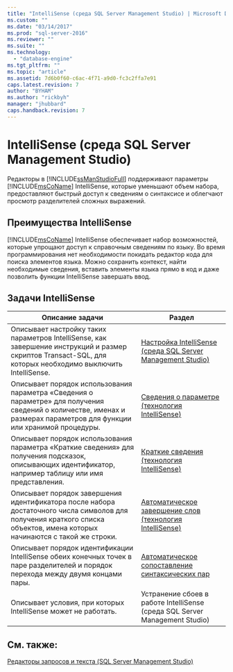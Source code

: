 ```yaml
---
title: "IntelliSense (среда SQL Server Management Studio) | Microsoft Docs"
ms.custom: ""
ms.date: "03/14/2017"
ms.prod: "sql-server-2016"
ms.reviewer: ""
ms.suite: ""
ms.technology: 
  - "database-engine"
ms.tgt_pltfrm: ""
ms.topic: "article"
ms.assetid: 7d6b0f60-c6ac-4f71-a9d0-fc3c2ffa7e91
caps.latest.revision: 7
author: "BYHAM"
ms.author: "rickbyh"
manager: "jhubbard"
caps.handback.revision: 7
---
```

# IntelliSense (среда SQL Server Management Studio)
  Редакторы в [!INCLUDE[ssManStudioFull](../../includes/ssmanstudiofull-md.md)] поддерживают параметры [!INCLUDE[msCoName](../../includes/msconame-md.md)] IntelliSense, которые уменьшают объем набора, предоставляют быстрый доступ к сведениям о синтаксисе и облегчают просмотр разделителей сложных выражений.  
  
## Преимущества IntelliSense  
 [!INCLUDE[msCoName](../../includes/msconame-md.md)] IntelliSense обеспечивает набор возможностей, которые упрощают доступ к справочным сведениям по языку. Во время программирования нет необходимости покидать редактор кода для поиска элементов языка. Можно сохранить контекст, найти необходимые сведения, вставить элементы языка прямо в код и даже позволить функции IntelliSense завершать ввод.  
  
## Задачи IntelliSense  
  
|Описание задачи|Раздел|  
|----------------------|-----------|  
|Описывает настройку таких параметров IntelliSense, как завершение инструкций и размер скриптов Transact-SQL, для которых необходимо выключить IntelliSense.|[Настройка IntelliSense (среда SQL Server Management Studio)](../../relational-databases/scripting/configure-intellisense-sql-server-management-studio.md)|  
|Описывает порядок использования параметра «Сведения о параметре» для получения сведений о количестве, именах и размерах параметров для функции или хранимой процедуры.|[Сведения о параметре (технология IntelliSense)](../../relational-databases/scripting/parameter-info-intellisense.md)|  
|Описывает порядок использования параметра «Краткие сведения» для получения подсказок, описывающих идентификатор, например таблицу или имя представления.|[Краткие сведения (технология IntelliSense)](../../relational-databases/scripting/quick-info-intellisense.md)|  
|Описывает порядок завершения идентификатора после набора достаточного числа символов для получения краткого списка объектов, имена которых начинаются с такой же строки.|[Автоматическое завершение слов (технология IntelliSense)](../../relational-databases/scripting/complete-word-intellisense.md)|  
|Описывает порядок идентификации IntelliSense обеих конечных точек в паре разделителей и порядок перехода между двумя концами пары.|[Автоматическое сопоставление синтаксических пар](../../relational-databases/scripting/automatic-matching-of-syntax-pairs.md)|  
|Описывает условия, при которых IntelliSense может не работать.|Устранение сбоев в работе IntelliSense (среда SQL Server Management Studio)|  
  
## См. также:  
 [Редакторы запросов и текста (SQL Server Management Studio)](../../relational-databases/scripting/query-and-text-editors-sql-server-management-studio.md)  
  
  